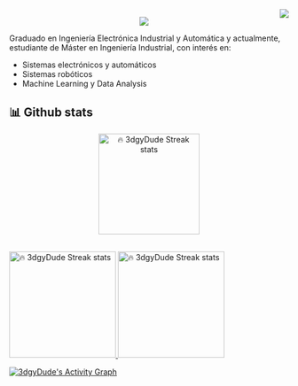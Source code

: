 <img align="right" src="https://hits.seeyoufarm.com/api/count/incr/badge.svg?url=https%3A%2F%2Fgithub.com%2F3dgyDude%2F3dgyDude&count_bg=%23CB5DB9&title_bg=%23A30C9D&icon=github.svg&icon_color=%23EAE7E7&title=Profile+views&edge_flat=true">

<!-- DenverCoder1 Typing SVG -->
<p align="center">
  <a href="https://github.com/DenverCoder1/readme-typing-svg">
    <img src="https://readme-typing-svg.herokuapp.com?font=Playfair+Display&color=%2301719F&size=40&vCenter=true&width=750&lines=Welcome+to+my+profile%2C+I'm+Jesus;An+Electronics+and+Automation+Ingeneer;Nice+to+meet+you!">
  </a>
</p>


Graduado en Ingeniería Electrónica Industrial y Automática y actualmente, estudiante de Máster en Ingeniería Industrial, con interés en:

- Sistemas electrónicos y automáticos
- Sistemas robóticos
- Machine Learning y Data Analysis

## 📊 Github stats

<!-- DenverCoder1 Github readme streak stats -->
<p align="center">
  <a href="https://github.com/DenverCoder1/github-readme-streak-stats">
    <img title="🔥 3dgyDude Streak stats" alt="🔥 3dgyDude Streak stats" src="https://github-readme-streak-stats.herokuapp.com?user=3dgyDude&theme=nightowl&hide_border=true&date_format=j%20M%5B%20Y%5D" height="182px">
  </a>
</p>

<br/>
<a href="https://github.com/DenverCoder1/github-readme-streak-stats">
  <img title="🔥 3dgyDude Streak stats" alt="🔥 3dgyDude Streak stats" src="https://denvercoder1-github-readme-stats.vercel.app/api/?username=3dgyDude&show_icons=true&count_private=true&theme=react&hide_border=true&bg_color=011627&title_color=c792ea&icon_color=7fdbca" height="192px">
</a>
<a href="https://github.com/DenverCoder1/github-readme-streak-stats">
  <img title="🔥 3dgyDude Streak stats" alt="🔥 3dgyDude Streak stats" src="https://github-readme-stats.vercel.app/api/top-langs/?username=3dgyDude&langs_count=8&layout=compact&theme=react&hide_border=true&bg_color=011627&title_color=c792ea&icon_color=7fdbca" height="192px">
</a>
<br/>
  
<a href="https://github.com/ashutosh00710/github-readme-activity-graph"><img alt="3dgyDude's Activity Graph" src="https://denvercoder1-activity-graph.herokuapp.com/graph/?username=3dgyDude&bg_color=011627&color=c792ea&line=584c7d&point=7fdbca&hide_border=true" /></a>
